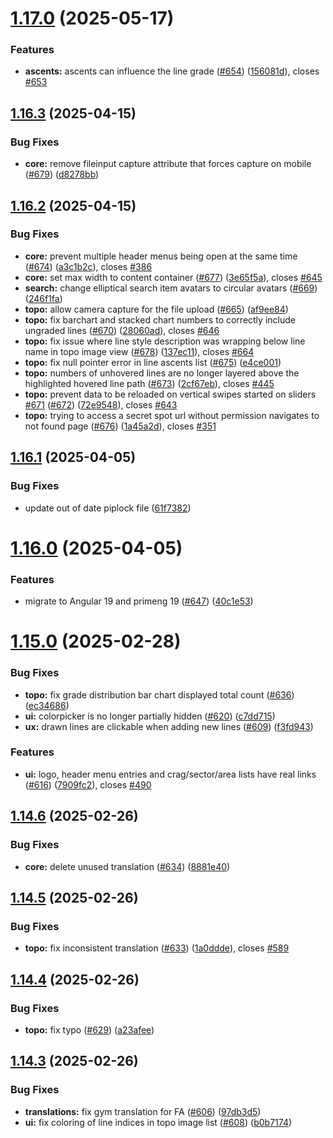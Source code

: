 # [1.17.0](https://github.com/LocalCrag/LocalCragApp/compare/v1.16.3...v1.17.0) (2025-05-17)


### Features

* **ascents:** ascents can influence the line grade ([#654](https://github.com/LocalCrag/LocalCragApp/issues/654)) ([156081d](https://github.com/LocalCrag/LocalCragApp/commit/156081d2fc4c25cd6c03d75f7c98d6c5024c8f40)), closes [#653](https://github.com/LocalCrag/LocalCragApp/issues/653)

## [1.16.3](https://github.com/LocalCrag/LocalCragApp/compare/v1.16.2...v1.16.3) (2025-04-15)


### Bug Fixes

* **core:** remove fileinput capture attribute that forces capture on mobile ([#679](https://github.com/LocalCrag/LocalCragApp/issues/679)) ([d8278bb](https://github.com/LocalCrag/LocalCragApp/commit/d8278bb2657a75b1fd2747446e4f214a10e7a688))

## [1.16.2](https://github.com/LocalCrag/LocalCragApp/compare/v1.16.1...v1.16.2) (2025-04-15)


### Bug Fixes

* **core:** prevent multiple header menus being open at the same time ([#674](https://github.com/LocalCrag/LocalCragApp/issues/674)) ([a3c1b2c](https://github.com/LocalCrag/LocalCragApp/commit/a3c1b2c83f9dc11499abb48ae9c73992d9eef0e7)), closes [#386](https://github.com/LocalCrag/LocalCragApp/issues/386)
* **core:** set max width to content container ([#677](https://github.com/LocalCrag/LocalCragApp/issues/677)) ([3e65f5a](https://github.com/LocalCrag/LocalCragApp/commit/3e65f5a96641dc8ce71513119094b287121023dd)), closes [#645](https://github.com/LocalCrag/LocalCragApp/issues/645)
* **search:** change elliptical search item avatars to circular avatars ([#669](https://github.com/LocalCrag/LocalCragApp/issues/669)) ([246f1fa](https://github.com/LocalCrag/LocalCragApp/commit/246f1faf3114152f0a39f443d1998d47de234f33))
* **topo:** allow camera capture for the file upload ([#665](https://github.com/LocalCrag/LocalCragApp/issues/665)) ([af9ee84](https://github.com/LocalCrag/LocalCragApp/commit/af9ee84aee2936743ac0ad4cdc112b772e3129f0))
* **topo:** fix barchart and stacked chart numbers to correctly include ungraded lines ([#670](https://github.com/LocalCrag/LocalCragApp/issues/670)) ([28060ad](https://github.com/LocalCrag/LocalCragApp/commit/28060add04981297586d7451b78548032a9623e6)), closes [#646](https://github.com/LocalCrag/LocalCragApp/issues/646)
* **topo:** fix issue where line style description was wrapping below line name in topo image view ([#678](https://github.com/LocalCrag/LocalCragApp/issues/678)) ([137ec11](https://github.com/LocalCrag/LocalCragApp/commit/137ec114e0e97e97758ee58ba5f06e021c9ab606)), closes [#664](https://github.com/LocalCrag/LocalCragApp/issues/664)
* **topo:** fix null pointer error in line ascents list ([#675](https://github.com/LocalCrag/LocalCragApp/issues/675)) ([e4ce001](https://github.com/LocalCrag/LocalCragApp/commit/e4ce001d81f67fef6f8ece7a7d45a5671deaf8d3))
* **topo:** numbers of unhovered lines are no longer layered above the highlighted hovered line path ([#673](https://github.com/LocalCrag/LocalCragApp/issues/673)) ([2cf67eb](https://github.com/LocalCrag/LocalCragApp/commit/2cf67eb0299627180b105f01ce6ebaf65239c200)), closes [#445](https://github.com/LocalCrag/LocalCragApp/issues/445)
* **topo:** prevent data to be reloaded on vertical swipes started on sliders [#671](https://github.com/LocalCrag/LocalCragApp/issues/671) ([#672](https://github.com/LocalCrag/LocalCragApp/issues/672)) ([72e9548](https://github.com/LocalCrag/LocalCragApp/commit/72e9548a9f7620582d25805e268b1e7e3b1dc82c)), closes [#643](https://github.com/LocalCrag/LocalCragApp/issues/643)
* **topo:** trying to access a secret spot url without permission navigates to not found page ([#676](https://github.com/LocalCrag/LocalCragApp/issues/676)) ([1a45a2d](https://github.com/LocalCrag/LocalCragApp/commit/1a45a2d95ff5420f13aebddf242bfae7011047dd)), closes [#351](https://github.com/LocalCrag/LocalCragApp/issues/351)

## [1.16.1](https://github.com/LocalCrag/LocalCragApp/compare/v1.16.0...v1.16.1) (2025-04-05)


### Bug Fixes

* update out of date piplock file ([61f7382](https://github.com/LocalCrag/LocalCragApp/commit/61f73821c3795f8ec079e06b42146a22b74b0554))

# [1.16.0](https://github.com/LocalCrag/LocalCragApp/compare/v1.15.0...v1.16.0) (2025-04-05)


### Features

* migrate to Angular 19 and primeng 19 ([#647](https://github.com/LocalCrag/LocalCragApp/issues/647)) ([40c1e53](https://github.com/LocalCrag/LocalCragApp/commit/40c1e5388aedf4b2abed606265c93c55f754da3a))

# [1.15.0](https://github.com/LocalCrag/LocalCragApp/compare/v1.14.6...v1.15.0) (2025-02-28)


### Bug Fixes

* **topo:** fix grade distribution bar chart displayed total count ([#636](https://github.com/LocalCrag/LocalCragApp/issues/636)) ([ec34686](https://github.com/LocalCrag/LocalCragApp/commit/ec346865f52d94869937771414c1ace74f58299d))
* **ui:** colorpicker is no longer partially hidden ([#620](https://github.com/LocalCrag/LocalCragApp/issues/620)) ([c7dd715](https://github.com/LocalCrag/LocalCragApp/commit/c7dd7154c23696a6ef6d241b7205a698265efed2))
* **ux:** drawn lines are clickable when adding new lines ([#609](https://github.com/LocalCrag/LocalCragApp/issues/609)) ([f3fd943](https://github.com/LocalCrag/LocalCragApp/commit/f3fd943741eb368da88f29d2e8ab600516cf496c))


### Features

* **ui:** logo, header menu entries and crag/sector/area lists have real <a> links ([#616](https://github.com/LocalCrag/LocalCragApp/issues/616)) ([7909fc2](https://github.com/LocalCrag/LocalCragApp/commit/7909fc216cc97c988ff41c4a923f78dc5bafd5d6)), closes [#490](https://github.com/LocalCrag/LocalCragApp/issues/490)

## [1.14.6](https://github.com/LocalCrag/LocalCragApp/compare/v1.14.5...v1.14.6) (2025-02-26)


### Bug Fixes

* **core:** delete unused translation ([#634](https://github.com/LocalCrag/LocalCragApp/issues/634)) ([8881e40](https://github.com/LocalCrag/LocalCragApp/commit/8881e4083e0e46a5790b6eab9948977eb8610497))

## [1.14.5](https://github.com/LocalCrag/LocalCragApp/compare/v1.14.4...v1.14.5) (2025-02-26)


### Bug Fixes

* **topo:** fix inconsistent translation ([#633](https://github.com/LocalCrag/LocalCragApp/issues/633)) ([1a0ddde](https://github.com/LocalCrag/LocalCragApp/commit/1a0ddde660813fb2d9f9d686751c78d551c6d886)), closes [#589](https://github.com/LocalCrag/LocalCragApp/issues/589)

## [1.14.4](https://github.com/LocalCrag/LocalCragApp/compare/v1.14.3...v1.14.4) (2025-02-26)


### Bug Fixes

* **topo:** fix typo ([#629](https://github.com/LocalCrag/LocalCragApp/issues/629)) ([a23afee](https://github.com/LocalCrag/LocalCragApp/commit/a23afeed68ff6011814f474b442e923e007cbe34))

## [1.14.3](https://github.com/LocalCrag/LocalCragApp/compare/v1.14.2...v1.14.3) (2025-02-26)


### Bug Fixes

* **translations:** fix gym translation for FA ([#606](https://github.com/LocalCrag/LocalCragApp/issues/606)) ([97db3d5](https://github.com/LocalCrag/LocalCragApp/commit/97db3d5a724f85e048086c1701ce74f42346e2b5))
* **ui:** fix coloring of line indices in topo image list ([#608](https://github.com/LocalCrag/LocalCragApp/issues/608)) ([b0b7174](https://github.com/LocalCrag/LocalCragApp/commit/b0b7174be07bda9b901336e0fb8ff2376235d895))
